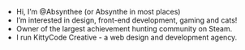 -  Hi, I’m @Absynthee (or Absynthe in most places)
-  I’m interested in design, front-end development, gaming and cats!
-  Owner of the largest achievement hunting community on Steam.
-  I run KittyCode Creative  - a web design and development agency.

<!---
Absynthee/Absynthee is a ✨ special ✨ repository because its `README.md` (this file) appears on your GitHub profile.
You can click the Preview link to take a look at your changes.
--->
